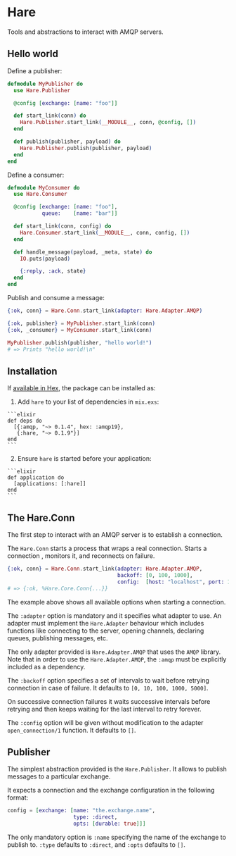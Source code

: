 # Hare

Tools and abstractions to interact with AMQP servers.

## Hello world

Define a publisher:

```elixir
defmodule MyPublisher do
  use Hare.Publisher

  @config [exchange: [name: "foo"]]

  def start_link(conn) do
    Hare.Publisher.start_link(__MODULE__, conn, @config, [])
  end

  def publish(publisher, payload) do
    Hare.Publisher.publish(publisher, payload)
  end
end
```

Define a consumer:

```elixir
defmodule MyConsumer do
  use Hare.Consumer

  @config [exchange: [name: "foo"],
           queue:    [name: "bar"]]

  def start_link(conn, config) do
    Hare.Consumer.start_link(__MODULE__, conn, config, [])
  end

  def handle_message(payload, _meta, state) do
    IO.puts(payload)

    {:reply, :ack, state}
  end
end
```

Publish and consume a message:

```elixir
{:ok, conn} = Hare.Conn.start_link(adapter: Hare.Adapter.AMQP)

{:ok, publisher} = MyPublisher.start_link(conn)
{:ok, _consumer} = MyConsumer.start_link(conn)

MyPublisher.publish(publisher, "hello world!")
# => Prints "hello world!\n"
```

## Installation

If [available in Hex](https://hex.pm/docs/publish), the package can be installed as:

  1. Add `hare` to your list of dependencies in `mix.exs`:

    ```elixir
    def deps do
      [{:amqp, "~> 0.1.4", hex: :amqp19},
       {:hare, "~> 0.1.9"}]
    end
    ```

  2. Ensure `hare` is started before your application:

    ```elixir
    def application do
      [applications: [:hare]]
    end
    ```

## The Hare.Conn

The first step to interact with an AMQP server is to establish a connection.

The `Hare.Conn` starts a process that wraps a real connection. Starts a connection ,
monitors it, and reconnects on failure.

```elixir
{:ok, conn} = Hare.Conn.start_link(adapter: Hare.Adapter.AMQP,
                                   backoff: [0, 100, 1000],
                                   config:  [host: "localhost", port: 1234])
# => {:ok, %Hare.Core.Conn{...}}
```

The example above shows all available options when starting a connection.

The `:adapter` option is mandatory and it specifies what adapter to use.
An adapter must implement the `Hare.Adapter` behaviour which includes functions
like connecting to the server, opening channels, declaring queues, publishing
messages, etc.

The only adapter provided is `Hare.Adapter.AMQP` that uses the `AMQP` library.
Note that in order to use the `Hare.Adapter.AMQP`, the `:amqp` must be explicitly
included as a dependency.

The `:backoff` option specifies a set of intervals to wait before retrying connection
in case of failure. It defaults to `[0, 10, 100, 1000, 5000]`.

On successive connection failures it waits successive intervals before retrying
and then keeps waiting for the last interval to retry forever.

The `:config` option will be given without modification to the adapter
`open_connection/1` function. It defaults to `[]`.

## Publisher

The simplest abstraction provided is the `Hare.Publisher`. It allows to publish
messages to a particular exchange.

It expects a connection and the exchange configuration in the following format:

```elixir
config = [exchange: [name: "the.exchange.name",
                     type: :direct,
                     opts: [durable: true]]]
```

The only mandatory option is `:name` specifying the name of the exchange to publish
to. `:type` defaults to `:direct`, and `:opts` defaults to `[]`.
